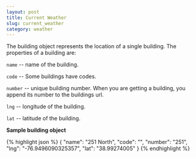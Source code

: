 ```yaml
---
layout: post
title: Current Weather
slug: current_weather
category: weather
---
```


The building object represents the location of a single building. The properties of a building are:

`name` -- name of the building. 

`code` -- Some buildings have codes.

`number` -- unique building number. When you are getting a building, you append its number to the buildings url.

`lng` -- longitude of the building. 

`lat` -- latitude of the building. 

<!-- EXAMPLE -->
**Sample building object**

{% highlight json %}
{
  "name": "251 North",
  "code": "",
  "number": "251",
  "lng": "-76.9496090325357",
  "lat": "38.99274005"
}
{% endhighlight %}

<!-- END -->
